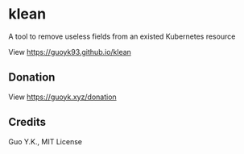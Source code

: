 # klean

A tool to remove useless fields from an existed Kubernetes resource

View <https://guoyk93.github.io/klean>

## Donation

View <https://guoyk.xyz/donation>

## Credits

Guo Y.K., MIT License
